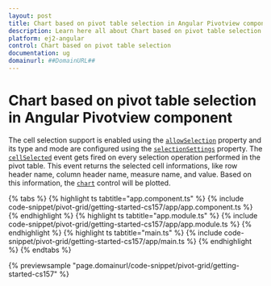 ```yaml
---
layout: post
title: Chart based on pivot table selection in Angular Pivotview component | Syncfusion
description: Learn here all about Chart based on pivot table selection in Syncfusion Angular Pivotview component of Syncfusion Essential JS 2 and more.
platform: ej2-angular
control: Chart based on pivot table selection 
documentation: ug
domainurl: ##DomainURL##
---
```


# Chart based on pivot table selection in Angular Pivotview component

The cell selection support is enabled using the [`allowSelection`](https://ej2.syncfusion.com/angular/documentation/api/pivotview/gridSettings/#allowselection) property and its type and mode are configured using the [`selectionSettings`](https://ej2.syncfusion.com/angular/documentation/api/pivotview/pivotSelectionSettings/) property. The [`cellSelected`](https://ej2.syncfusion.com/angular/documentation/api/pivotview/#cellselected) event gets fired on every selection operation performed in the pivot table. This event returns the selected cell informations, like row header name, column header name, measure name, and value. Based on this information, the [`chart`](https://ej2.syncfusion.com/angular/documentation/chart/getting-started/) control will be plotted.

{% tabs %}
{% highlight ts tabtitle="app.component.ts" %}
{% include code-snippet/pivot-grid/getting-started-cs157/app/app.component.ts %}
{% endhighlight %}
{% highlight ts tabtitle="app.module.ts" %}
{% include code-snippet/pivot-grid/getting-started-cs157/app/app.module.ts %}
{% endhighlight %}
{% highlight ts tabtitle="main.ts" %}
{% include code-snippet/pivot-grid/getting-started-cs157/app/main.ts %}
{% endhighlight %}
{% endtabs %}
  
{% previewsample "page.domainurl/code-snippet/pivot-grid/getting-started-cs157" %}
